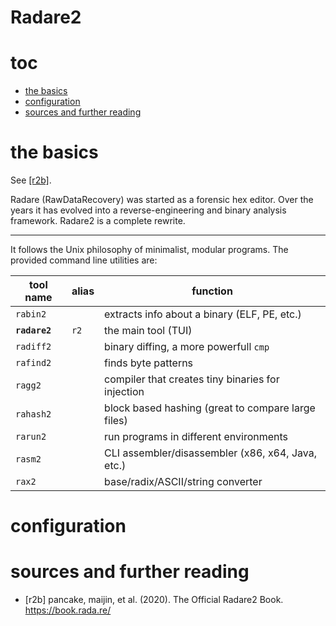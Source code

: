 # Radare2

# toc

<!-- vim-markdown-toc GFM -->

* [the basics](#the-basics)
* [configuration](#configuration)
* [sources and further reading](#sources-and-further-reading)

<!-- vim-markdown-toc -->

# the basics

See [[r2b]](#sources-and-further-reading).

Radare (RawDataRecovery) was started as a forensic hex editor.
Over the years it has evolved into a reverse-engineering and
binary analysis framework. Radare2 is a complete rewrite.

---

It follows the Unix philosophy of minimalist, modular programs.
The provided command line utilities are:

| tool name     | alias | function                                           |
| ---           | ---   | ---                                                |
| `rabin2`      |       | extracts info about a binary (ELF, PE, etc.)       |
| **`radare2`** | `r2`  | the main tool (TUI)                                |
| `radiff2`     |       | binary diffing, a more powerfull `cmp`             |
| `rafind2`     |       | finds byte patterns                                |
| `ragg2`       |       | compiler that creates tiny binaries for injection  |
| `rahash2`     |       | block based hashing (great to compare large files) |
| `rarun2`      |       | run programs in different environments             |
| `rasm2`       |       | CLI assembler/disassembler (x86, x64, Java, etc.)  |
| `rax2`        |       | base/radix/ASCII/string converter                  |

# configuration

# sources and further reading

* [r2b] pancake, maijin, et al. (2020). The Official Radare2 Book. https://book.rada.re/
